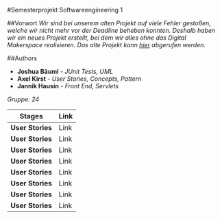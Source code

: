 #Semesterprojekt Softwareengineering 1

##Vorwort
*Wir sind bei unserem alten Projekt auf viele Fehler gestoßen, welche wir nicht mehr vor der Deadline beheben konnten. 
Deshalb haben wir ein neues Projekt erstellt, bei dem wir alles ohne das Digital Makerspace realisieren.
 Das alte Projekt kann [hier](https://github.com/jhausin/SemesterprojektSE1)
 abgerufen werden.*

##Authors

* **Joshua Bäuml** - *JUnit Tests, UML*
* **Axel Kirst** - *User Stories, Concepts, Pattern*
* **Jannik Hausin** - *Front End, Servlets*

*Gruppe: 24*
 
| Stages                                                        | Link                                          |
|---------------------------------------------------------------|-----------------------------------------------|
| **User Stories**                                              | Link                                                         |
| **User Stories**                                                        | Link                                                         |
| **User Stories**                                                        | Link                                                         |
| **User Stories**                                                        | Link                                                         |
| **User Stories**                                                        | Link                                                         |
| **User Stories**                                                        | Link                                                         |
| **User Stories**                                                        | Link                                                         |
| **User Stories**                                                        | Link                                                         |
